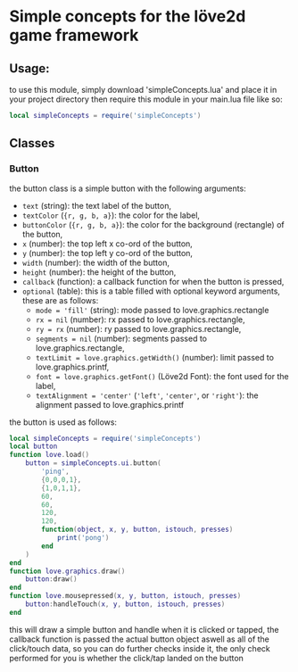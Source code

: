 
# Simple concepts for the löve2d game framework

## Usage:
to use this module, simply download 'simpleConcepts.lua' and place it in your project directory then require this module in your main.lua file like so:
```lua
local simpleConcepts = require('simpleConcepts')
```
	
## Classes
### Button
the button class is a simple button with the following arguments:
* `text` (string): the text label of the button,
* `textColor` (`{r, g, b, a}`): the color for the label,
* `buttonColor` (`{r, g, b, a}`): the color for the background (rectangle) of the button,
* `x` (number): the top left x co-ord of the button,
* `y` (number): the top left y co-ord of the button,
* `width` (number): the width of the button,
* `height` (number): the height of the button,
* `callback` (function): a callback function for when the button is pressed,
* `optional` (table): this is a table filled with optional keyword arguments, these are as follows:
	- `mode = 'fill'` (string): mode passed to love.graphics.rectangle
	- `rx = nil` (number): rx passed to love.graphics.rectangle,
	- `ry = rx` (number): ry passed to love.graphics.rectangle,
	- `segments = nil` (number): segments passed to love.graphics.rectangle,
	- `textLimit = love.graphics.getWidth()` (number): limit passed to love.graphics.printf,
	- `font = love.graphics.getFont()` (Löve2d Font): the font used for the label,
	- `textAlignment = 'center'` (`'left'`, `'center'`, or `'right'`): the alignment passed to 
love.graphics.printf


the button is used as follows: 
```lua
local simpleConcepts = require('simpleConcepts')
local button
function love.load()
	button = simpleConcepts.ui.button(
		'ping',
		{0,0,0,1},
		{1,0,1,1},
		60,
		60,
		120,
		120,
		function(object, x, y, button, istouch, presses)
			print('pong')
		end
	)
end
function love.graphics.draw()
	button:draw()
end
function love.mousepressed(x, y, button, istouch, presses)
	button:handleTouch(x, y, button, istouch, presses)
end
```

this will draw a simple button and handle when it is clicked or tapped, the callback function is passed the actual button object aswell as all of the click/touch data, so you can do further checks inside it, the only check performed for you is whether the click/tap landed on the button
